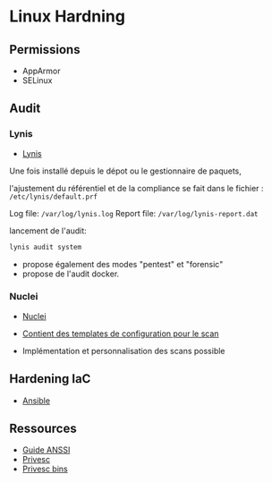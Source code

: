 # Linux Hardning

## Permissions

* AppArmor
* SELinux

## Audit

### Lynis

* [Lynis](https://github.com/CISOfy/lynis)

Une fois installé depuis le dépot ou le gestionnaire de paquets, 

l'ajustement du référentiel et de la compliance se fait dans le fichier : `/etc/lynis/default.prf`

Log file: `/var/log/lynis.log`
Report file: `/var/log/lynis-report.dat`

lancement de l'audit:

```sh
lynis audit system
```

* propose également des modes "pentest" et "forensic"
* propose de l'audit docker.



### Nuclei

* [Nuclei](https://github.com/projectdiscovery/nuclei)

* [Contient des templates de configuration pour le scan](https://github.com/projectdiscovery/nuclei-templates/tree/main/code/privilege-escalation/linux)
* Implémentation et personnalisation des scans possible


## Hardening IaC

* [Ansible](https://www.ansible.com/)

## Ressources

* [Guide ANSSI](https://cyber.gouv.fr/publications/recommandations-de-securite-relatives-un-systeme-gnulinux)
* [Privesc](https://github.com/carlospolop/PEASS-ng)
* [Privesc bins](https://gtfobins.github.io/)


